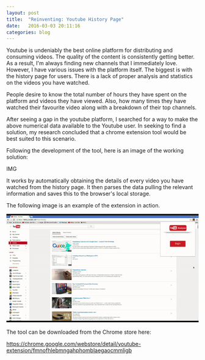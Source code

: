 ```yaml
---
layout: post
title:  "Reinventing: Youtube History Page"
date:   2016-03-03 20:11:16
categories: blog
---
```


Youtube is undeniably the best online platform for distributing and consuming videos. The quality of the content is consistently getting better.  As a result, I'm always finding new channels that I immediately love. However, I have various issues with the platform itself. The biggest is with the history page for users. There is a lack of proper analysis and statistics on the videos you have watched.

People desire to know the total number of hours they have spent on the platform and videos they have viewed. Also, how many times they have watched their favourite video along with a breakdown of their top channels.

After seeing a gap in the youtube platform, I searched for a way to make the above numerical data available to the Youtube user. In seeking to find a solution, my research concluded that a chrome extension tool would be best suited to this scenario.

Following the development of the tool, here is an image of the working solution:

IMG

It works by automatically obtaining the details of every video you have watched from the history page. It then parses the data pulling the relevant information and saves this to the browser's local storage.

The following image is an example of the extension in action.

<div class="honeycombpic">
<img src="https://raw.githubusercontent.com/bawn92/bawn92.github.io/master/assets/img/chromeApp.gif"/>
</div>

The tool can be downloaded from the Chrome store here:

https://chrome.google.com/webstore/detail/youtube-extension/fmnofhlebmngahphomblaegaocmmligb
